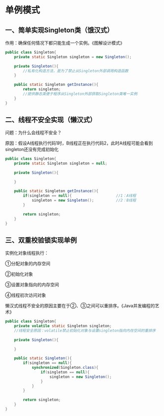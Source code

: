 # 单例模式

## 一、简单实现Singleton类（饿汉式）

作用：确保任何情况下都只能生成一个实例。《图解设计模式》

```java
public class Singleton{
    private static Singleton singleton = new Singleton();
    
    private Singleton(){
        //私有化构造方法，是为了禁止从Singleton外部调用构造函数
    }
    
    public static Singleton getInstance(){
        return singleton;
        //提供静态类便于程序从Singleton外部获取Singleton类唯一实例
    }
}
```

## 二、线程不安全实现（懒汉式）

问题：为什么会线程不安全？

原因：假设A线程执行代码1时，B线程正在执行代码2，此时A线程可能会看到singleton还没有完成初始化

```java
public class Singleton{
    private static Singleton singleton = null;
    
    private Singleton(){
        
    }
    
    public static Singleton getInstance(){
        if(singleton == null){                    //1：A线程
            singleton = new Singleton();          //2：B线程
        }
        
        return singleton;
    }
}
```

## 三、双重校验锁实现单例

实例化对象线程执行：

①分配对象的内存空间

②初始化对象

③设置对象指向的内存空间

④线程初次访问对象

懒汉式线程不安全的原因主要在于②、③之间可以重排序。《Java并发编程的艺术》

```java
public class Singleton{
    private volatile static Singleton singleton;
    //线程安全原因：volatile禁止初始化对象与设置singleton指向内存空间的重排序
    
    private Singleton(){
        
    }
    
    public static Singleton(){
        if(singleton == null){
            synchronized(Singleton.class){
                if(singleton == null){
                    singleton = new Singleton();
                }
            }
        }
        
        return singleton;
    }
}
```

